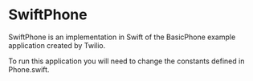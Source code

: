 # SwiftPhone

SwiftPhone is an implementation in Swift of the BasicPhone example application created by Twilio.

To run this application you will need to change the constants defined in Phone.swift.
